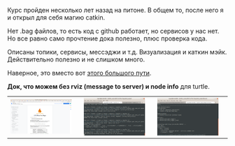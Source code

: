 
Курс пройден несколько лет назад на питоне. В общем то, после него я и открыл для себя магию catkin.

Нет .bag файлов, то есть код с github работает, но сервисов у нас нет. Но все равно само прочтение дока полезно, плюс проверка кода.

Описаны топики, сервисы, мессэджи и т.д. Визуализация и каткин мэйк. Действительно полезно и не слишком много.

Наверное, это вместо вот [этого большого пути](http://wiki.ros.org/ROS/Tutorials#ROS_Tutorials).

__Док, что можем без rviz (message to server) и node info__ для turtle.

<table><tr><td><img src='../media/5days.png' style='width: 400px'><td><td>
<img src='../media/turtle_quotes.png' style='width: 400px'><td><td>
<img src='../media/turtle_node_info.png' style='width: 400px'><td><tr><table>    

